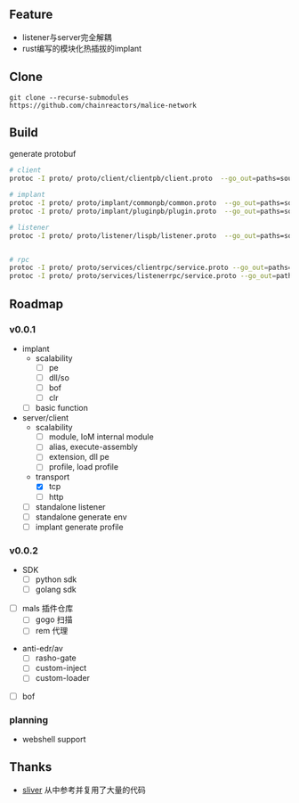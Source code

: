 
## Feature

* listener与server完全解耦
* rust编写的模块化热插拔的implant


## Clone

`git clone --recurse-submodules https://github.com/chainreactors/malice-network`

## Build

generate protobuf

```bash
# client
protoc -I proto/ proto/client/clientpb/client.proto  --go_out=paths=source_relative:proto/

# implant
protoc -I proto/ proto/implant/commonpb/common.proto  --go_out=paths=source_relative:proto/
protoc -I proto/ proto/implant/pluginpb/plugin.proto  --go_out=paths=source_relative:proto/
```

``` bash
# listener
protoc -I proto/ proto/listener/lispb/listener.proto  --go_out=paths=source_relative:proto/


# rpc
protoc -I proto/ proto/services/clientrpc/service.proto --go_out=paths=source_relative:proto/ --go-grpc_out=paths=source_relative:proto/
protoc -I proto/ proto/services/listenerrpc/service.proto --go_out=paths=source_relative:proto/ --go-grpc_out=paths=source_relative:proto/
```


## Roadmap

### v0.0.1

- implant
  - scalability
    - [ ] pe
    - [ ] dll/so
    - [ ] bof
    - [ ] clr
  - [ ] basic function

- server/client
  - scalability
    - [ ] module, IoM internal module
    - [ ] alias, execute-assembly
    - [ ] extension, dll pe
    - [ ] profile, load profile
  - transport
    - [x] tcp
    - [ ] http
  - [ ] standalone listener
  - [ ] standalone generate env
  - [ ] implant generate profile

### v0.0.2

- SDK
  - [ ] python sdk
  - [ ] golang sdk
- [ ] mals 插件仓库
  - [ ] gogo 扫描
  - [ ] rem 代理
- anti-edr/av
  - [ ] rasho-gate
  - [ ] custom-inject
  - [ ] custom-loader
- [ ] bof
### planning

- webshell support

## Thanks 

- [sliver](https://github.com/BishopFox/sliver) 从中参考并复用了大量的代码